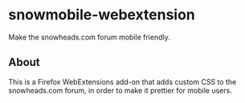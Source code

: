 # snowmobile-webextension
Make the snowheads.com forum mobile friendly.

## About
This is a Firefox WebExtensions add-on that adds custom CSS to the snowheads.com forum,
in order to make it prettier for mobile users.